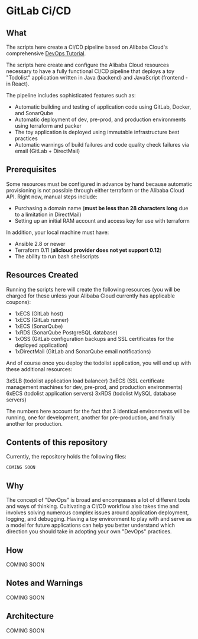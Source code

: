 # GitLab Ci/CD

## What

The scripts here create a CI/CD pipeline based on Alibaba Cloud's comprehensive [DevOps Tutorial](https://alibabacloud-howto.github.io/devops/).

The scripts here create and configure the Alibaba Cloud resources necessary to have a fully functional CI/CD pipeline that deploys a toy "Todolist" application written in Java (backend) and JavaScript (frontend - in React).

The pipeline includes sophisticated features such as:
- Automatic building and testing of application code using GitLab, Docker, and SonarQube
- Automatic deployment of dev, pre-prod, and production environments using terraform and packer
- The toy application is deployed using immutable infrastructure best practices
- Automatic warnings of build failures and code quality check failures via email (GitLab + DirectMail)

## Prerequisites

Some resources must be configured in advance by hand because automatic provisioning is not possible through either terraform or the Alibaba Cloud API. Right now, manual steps include:
- Purchasing a domain name (**must be less than 28 characters long** due to a limitation in DirectMail)
- Setting up an initial RAM account and access key for use with terraform

In addition, your local machine must have:
- Ansible 2.8 or newer
- Terraform 0.11 (**alicloud provider does not yet support 0.12**)
- The ability to run bash shellscripts

## Resources Created

Running the scripts here will create the following resources (you will be charged for these unless your Alibaba Cloud currently has applicable coupons):

- 1xECS (GitLab host)
- 1xECS (GitLab runner)
- 1xECS (SonarQube)
- 1xRDS (SonarQube PostgreSQL database)
- 1xOSS (GitLab configuration backups and SSL certificates for the deployed application)
- 1xDirectMail (GitLab and SonarQube email notifications)

And of course once you deploy the todolist application, you will end up with these additional resources:

3xSLB (todolist application load balancer)
3xECS (SSL certificate management machines for dev, pre-prod, and production environments)
6xECS (todolist application servers)
3xRDS (todolist MySQL database servers)

The numbers here account for the fact that 3 identical environments will be running, one for development, another for pre-production, and finally another for production.

## Contents of this repository

Currently, the repository holds the following files:

```
COMING SOON
```

## Why

The concept of "DevOps" is broad and encompasses a lot of different tools and ways of thinking. Cultivating a CI/CD workflow also takes time and involves solving numerous complex issues around application deployment, logging, and debugging. Having a toy environment to play with and serve as a model for future applications can help you better understand which direction you should take in adopting your own "DevOps" practices.

## How

COMING SOON

## Notes and Warnings

COMING SOON

## Architecture

COMING SOON